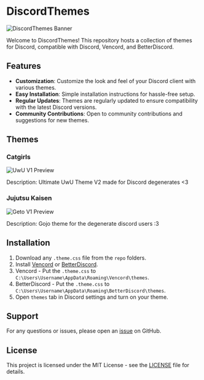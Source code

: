 # DiscordThemes

![DiscordThemes Banner](https://i.imgur.com/1hC1AAo.png)

Welcome to DiscordThemes! This repository hosts a collection of themes for Discord, compatible with Discord, Vencord, and BetterDiscord.

## Features

- **Customization**: Customize the look and feel of your Discord client with various themes.
- **Easy Installation**: Simple installation instructions for hassle-free setup.
- **Regular Updates**: Themes are regularly updated to ensure compatibility with the latest Discord versions.
- **Community Contributions**: Open to community contributions and suggestions for new themes.

## Themes

### Catgirls

![UwU V1 Preview](https://i.imgur.com/tn4M3SP.png)

Description: Ultimate UwU Theme V2 made for Discord degenerates <3

### Jujutsu Kaisen

![Geto V1 Preview](https://i.imgur.com/sFbS0MI.png)

Description: Gojo theme for the degenerate discord users :3

## Installation
1. Download any `.theme.css` file from the `repo` folders.
2. Install [Vencord](https://vencord.dev/download/) or [BetterDiscord](https://betterdiscord.app).
3. Vencord - Put the `.theme.css` to `C:\Users\Username\AppData\Roaming\Vencord\themes`.
3. BetterDiscord - Put the `.theme.css` to `C:\Users\Username\AppData\Roaming\BetterDiscord\themes`.
4. Open `themes` tab in Discord settings and turn on your theme.

## Support

For any questions or issues, please open an [issue](https://github.com/Jomunyzx/DiscordThemes/issues) on GitHub.

## License

This project is licensed under the MIT License - see the [LICENSE](LICENSE) file for details.
